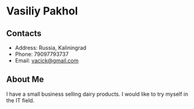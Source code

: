 # Vasiliy Pakhol

## Contacts

* Address: Russia, Kaliningrad
* Phone: 79097793737
* Email: vacick@gmail.com

## About Me
I have a small business selling dairy products. I would like to try myself in the IT field.